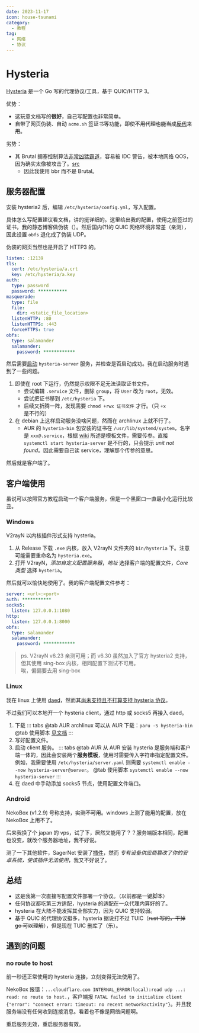 ```yaml
---
date: 2023-11-17
icon: house-tsunami
category:
  - 教程
tag:
  - 网络
  - 协议
---
```


# Hysteria

[Hysteria](https://v2.hysteria.network/zh/) 是一个 Go 写的代理协议/工具，基于 QUIC/HTTP 3。

优势：

- 这玩意文档写的**很好**，自己写配置也非常简单。
- 自带了网页伪装、自动 `acme.sh` 签证书等功能，~~即使不用代理也能当成[反代](../reverse_proxy.md)来用~~。

劣势：

- 其 Brutal 拥塞控制算法[非常凶猛霸道](https://v2.hysteria.network/zh/docs/misc/Hysteria-Brutal/#q-hysteria_1)，容易被 IDC 警告，被本地网络 QOS，因为确实太像被攻击了。[src](https://www.youtube.com/watch?v=kTYfclAzy38)
  - 因此我使用 bbr 而不是 Brutal。

## 服务器配置

安装 hysteria2 后，编辑 `/etc/hysteria/config.yml`，写入配置。

具体怎么写配置建议看文档，讲的挺详细的。这里给出我的配置，使用之前签过的证书，我的静态博客做伪装（）。然后国内(?)的 QUIC 网络环境非常差（亲测），因此设置 `obfs` 退化成了伪装 UDP。

伪装的网页当然也是开启了 HTTP3 的。

```yml
listen: :12139
tls:
  cert: /etc/hysteria/a.crt
  key: /etc/hysteria/a.key
auth:
  type: password
  password: ***********
masquerade:
  type: file
  file:
    dir: <static_file_location>
  listenHTTP: :80
  listenHTTPS: :443
  forceHTTPS: true
obfs:
  type: salamander
  salamander:
    password: ************
```

然后需要[启动](../linux/basic.md#服务) `hysteria-server` 服务，并检查是否启动成功。我在启动服务时遇到了一些问题。

1. 即使在 root 下运行，仍然提示权限不足无法读取证书文件。
   - 尝试编辑 `.service` 文件，删除 `group`，将 `User` 改为 `root`，无效。
   - 尝试把证书移到 `/etc/hysteria` 下。
   - 后续又折腾一阵，发现需要 `chmod +rwx 证书文件` 才行。（只 `+x` 是不行的）
2. 在 debian 上这样启动服务没啥问题，然而在 archlinux 上就不行了。
   - AUR 的 `hysteria-bin` 包安装的证书在 `/usr/lib/systemd/system`，名字是 `xxx@.service`，根据 [wiki](https://wiki.archlinux.org/title/systemd#Using_units) 所述是模板文件，需要传参。直接 `systemctl start hysteria-server` 是不行的，只会提示 _unit not found_。因此需要自己读 service，理解那个传参的意思。

然后就是客户端了。

## 客户端使用

虽说可以按照官方教程启动一个客户端服务，但是一个黑窗口一直最小化运行比较丑。

### Windows

V2rayN 以内核插件形式支持 hysteria。

1. 从 Release 下载 `.exe` 内核，放入 V2rayN 文件夹的 `bin/hysteria` 下。注意可能需要重命名为 `hysteria.exe`。
2. 打开 V2rayN，_添加自定义配置服务器_，_地址_ 选择客户端的配置文件，_Core 类型_ 选择 `hysteria`。

然后就可以愉快地使用了。我的客户端配置文件参考：

```yml
server: <url>:<port>
auth: ***********
socks5:
  listen: 127.0.0.1:1080
http:
  listen: 127.0.0.1:8000
obfs:
  type: salamander
  salamander:
    password: ************
```

> ps. V2rayN v6.23 亲测可用；而 v6.30 虽然加入了官方 hysteria2 支持，但其使用 sing-box 内核，相同配置下测试不可用。  
> 唉，偏偏要去用 sing-box

### Linux

我在 linux 上使用 [daed](./proxy_software.md#daed)，然而其[尚未支持且不打算支持 hysteria 协议](https://github.com/daeuniverse/dae/issues/48)。

不过我们可以本地开一个 hysteria client，通过 http 或 socks5 再接入 daed。

1. 下载
   ::: tabs
   @tab AUR
   archlinux 可以从 AUR 下载：`paru -S hysteria-bin`
   @tab 使用脚本
   [见文档](https://v2.hysteria.network/zh/docs/getting-started/Installation/#linux)
   :::
2. 写好配置文件。
3. 启动 client 服务。
   ::: tabs
   @tab AUR
   从 AUR 安装 hysteria 是服务端和客户端一体的，因此会安装两个**服务模板**，使用时需要传入字符串指定配置文件。例如，我需要使用 `/etc/hysteria/server.yaml` 则需要 `systemctl enable --now hysteria-server@server`。
   @tab 使用脚本
   `systemctl enable --now hysteria-server`
   :::
4. 在 daed 中手动添加 socks5 节点，使用配置文件端口。

### Android

NekoBox (v1.2.9) 号称支持，~~实测不可用~~。windows 上测了能用的配置，放在 NekoBox 上用不了。

后来我换了个 japan 的 vps，试了下，居然又能用了？？服务端版本相同，配置也没变，就改个服务器地址，我不好说。

测了一下其他软件，SagerNet 安装了[插件](https://github.com/SagerNet/SagerNet/releases/tag/hysteria-plugin-1.3.5)，然而 _专有设备供应商篡改了你的安卓系统，使该插件无法使用_，我又不好说了。

## 总结

- 这是我第一次直接写配置文件部署一个协议。（以前都是一键脚本）
- 任何协议都吃第三方适配，hysteria 的适配在一众代理内算好的了。
- hysteria 在大陆不能发挥其全部实力，因为 QUIC 支持较弱。
- 基于 QUIC 的代理协议挺多，hysteria 据说打不过 TUIC（~~rust 写的，干掉 go 可以理解~~），但是现在 TUIC 删库了（乐）。

## 遇到的问题

### no route to host

前一秒还正常使用的 hysteria 连接，立刻变得无法使用了。

NekoBox 报错：`...cloudflare.com INTERNAL_ERROR(local):read udp ...: read: no route to host.`，客户端报 `FATAL failed to initialize client {"error": "connect error: timeout: no recent networkactivity"}`。并且我服务端没有任何收到连接消息。看着也不像是网络问题啊。

重启服务无效，重启服务器有效。
